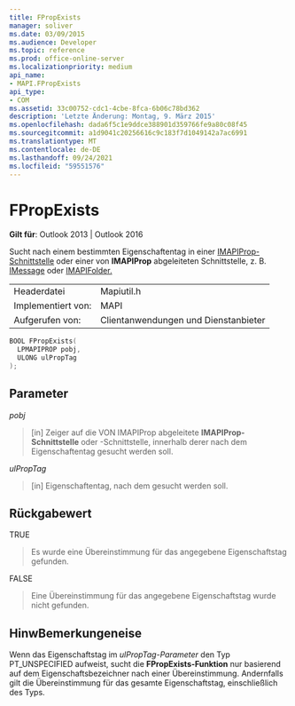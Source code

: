 ```yaml
---
title: FPropExists
manager: soliver
ms.date: 03/09/2015
ms.audience: Developer
ms.topic: reference
ms.prod: office-online-server
ms.localizationpriority: medium
api_name:
- MAPI.FPropExists
api_type:
- COM
ms.assetid: 33c00752-cdc1-4cbe-8fca-6b06c78bd362
description: 'Letzte Änderung: Montag, 9. März 2015'
ms.openlocfilehash: dada6f5c1e9ddce388901d359766fe9a80c08f45
ms.sourcegitcommit: a1d9041c20256616c9c183f7d1049142a7ac6991
ms.translationtype: MT
ms.contentlocale: de-DE
ms.lasthandoff: 09/24/2021
ms.locfileid: "59551576"
---
```

# <a name="fpropexists"></a>FPropExists

  
  
**Gilt für**: Outlook 2013 | Outlook 2016 
  
Sucht nach einem bestimmten Eigenschaftentag in einer [IMAPIProp-Schnittstelle](imapipropiunknown.md) oder einer von **IMAPIProp** abgeleiteten Schnittstelle, z. B. [IMessage](imessageimapiprop.md) oder [IMAPIFolder.](imapifolderimapicontainer.md) 
  
|||
|:-----|:-----|
|Headerdatei  <br/> |Mapiutil.h  <br/> |
|Implementiert von:  <br/> |MAPI  <br/> |
|Aufgerufen von:  <br/> |Clientanwendungen und Dienstanbieter  <br/> |
   
```cpp
BOOL FPropExists(
  LPMAPIPROP pobj,
  ULONG ulPropTag
);
```

## <a name="parameters"></a>Parameter

 _pobj_
  
> [in] Zeiger auf die VON IMAPIProp abgeleitete **IMAPIProp-Schnittstelle** oder -Schnittstelle, innerhalb derer nach dem Eigenschaftentag gesucht werden soll.  
    
 _ulPropTag_
  
> [in] Eigenschaftentag, nach dem gesucht werden soll.
    
## <a name="return-value"></a>Rückgabewert

TRUE 
  
> Es wurde eine Übereinstimmung für das angegebene Eigenschaftstag gefunden. 
    
FALSE 
  
> Eine Übereinstimmung für das angegebene Eigenschaftstag wurde nicht gefunden.
    
## <a name="remarks"></a>HinwBemerkungeneise

Wenn das Eigenschaftstag im  _ulPropTag-Parameter_ den Typ PT_UNSPECIFIED aufweist, sucht die **FPropExists-Funktion** nur basierend auf dem Eigenschaftsbezeichner nach einer Übereinstimmung. Andernfalls gilt die Übereinstimmung für das gesamte Eigenschaftstag, einschließlich des Typs. 
  

